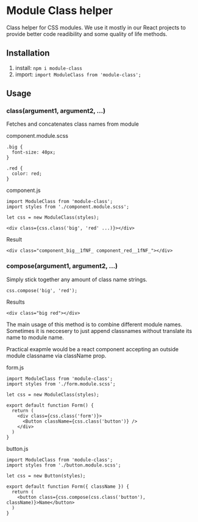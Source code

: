 # Module Class helper

Class helper for CSS modules. We use it mostly in our React projects to provide better code readibility and some quality of life methods.

## Installation

1. install: `npm i module-class`
2. import: `import ModuleClass from 'module-class';`

## Usage

### class(argument1, argument2, ...)

Fetches and concatenates class names from module

component.module.scss

```
.big {
  font-size: 40px;
}

.red {
  color: red;
}
```

component.js

```
import ModuleClass from 'module-class';
import styles from './component.module.scss';

let css = new ModuleClass(styles);

<div class={css.class('big', 'red' ...)}></div>
```

Result

```
<div class="component_big__1fNF_ component_red__1fNF_"></div>
```

### compose(argument1, argument2, ...)

Simply stick together any amount of class name strings.

```
css.compose('big', 'red');
```

Results

```
<div class="big red"></div>
```

The main usage of this method is to combine different module names. Sometimes it is neccesery to just append classnames without translate its name to module name.

Practical exapmle would be a react component accepting an outside module classname via className prop.

form.js

```
import ModuleClass from 'module-class';
import styles from './form.module.scss';

let css = new ModuleClass(styles);

export default function Form() {
  return (
    <div class={css.class('form')}>
      <Button className={css.class('button')} />
    </div>
  )
}

```

button.js

```
import ModuleClass from 'module-class';
import styles from './button.module.scss';

let css = new Button(styles);

export default function Form({ className }) {
  return (
    <button class={css.compose(css.class('button'), className)}>Name</button>
  )
}
```
